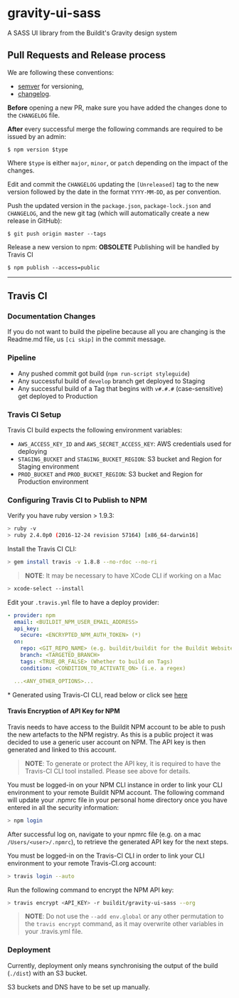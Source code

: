 # gravity-ui-sass
A SASS UI library from the Buildit's Gravity design system

## Pull Requests and Release process

We are following these conventions:

- [semver](http://semver.org/) for versioning,
- [changelog](http://keepachangelog.com/en/0.3.0/).

**Before** opening a new PR, make sure you have added the changes done to the `CHANGELOG` file.

**After** every successful merge the following commands are required to be issued by an admin:

    $ npm version $type

Where `$type` is either `major`, `minor`, or `patch` depending on the impact of the changes.

Edit and commit the `CHANGELOG` updating the `[Unreleased]` tag to the new version followed by the date in the format `YYYY-MM-DD`, as per convention.

Push the updated version in the `package.json`, `package-lock.json` and `CHANGELOG`, and the new git tag (which will automatically create a new release in GitHub):

    $ git push origin master --tags


Release a new version to npm:  **OBSOLETE** Publishing will be handled by Travis CI

    $ npm publish --access=public

---

## Travis CI

### Documentation Changes

If you do not want to build the pipeline because all you are changing is the Readme.md file, us `[ci skip]` in the commit message.

### Pipeline

- Any pushed commit got build (`npm run-script styleguide`)
- Any successful build of `develop` branch get deployed to Staging
- Any successful build of a Tag that begins with `v#.#.#`  (case-sensitive) get deployed to Production

### Travis CI Setup

Travis CI build expects the following environment variables:

- `AWS_ACCESS_KEY_ID` and `AWS_SECRET_ACCESS_KEY`: AWS credentials used for deploying
- `STAGING_BUCKET` and `STAGING_BUCKET_REGION`: S3 bucket and Region for Staging environment
- `PROD_BUCKET` and `PROD_BUCKET_REGION`: S3 bucket and Region for Production environment


### Configuring Travis CI to Publish to NPM

Verify you have ruby version > 1.9.3:

```bash
> ruby -v
> ruby 2.4.0p0 (2016-12-24 revision 57164) [x86_64-darwin16]
```

Install the Travis CI CLI:

```bash
> gem install travis -v 1.8.8 --no-rdoc --no-ri
```

> **NOTE**:  It may be necessary to have XCode CLI if working on a Mac

```bash
> xcode-select --install
```

Edit your `.travis.yml` file to have a deploy provider:

```yaml
- provider: npm
  email: <BUILDIT_NPM_USER_EMAIL_ADDRESS>
  api_key: 
    secure: <ENCRYPTED_NPM_AUTH_TOKEN> (*)
  on:
    repo: <GIT_REPO_NAME> (e.g. buildit/buildit for the Buildit Website)
    branch: <TARGETED_BRANCH>
    tags: <TRUE_OR_FALSE> (Whether to build on Tags)
    condition: <CONDITION_TO_ACTIVATE_ON> (i.e. a regex)

  ...<ANY_OTHER_OPTIONS>... 
```

\* Generated using Travis-CI CLI, read below or click see [here](https://docs.travis-ci.com/user/deployment/npm/#NPM-auth-token)

#### Travis Encryption of API Key for NPM

Travis needs to have access to the Buildit NPM account to be able to push the new artefacts to the NPM registry.  As this is a public project it was decided to use a generic user account on NPM.  The API key is then generated and linked to this account.  
> **NOTE**: To generate or protect the API key, it is required to have the Travis-CI CLI tool installed. Please see above for details.

You must be logged-in on your NPM CLI instance in order to link your CLI environment to your remote Buildit NPM account.  The following command will update your .npmrc file in your personal home directory once you have entered in all the security information:

```bash
> npm login
```

After successful log on, navigate to your npmrc file (e.g. on a mac `/Users/<user>/.npmrc`), to retrieve the generated API key for the next steps.

You must be logged-in on the Travis-CI CLI in order to link your CLI environment to your remote Travis-CI.org account:

```bash
> travis login --auto
```

Run the following command to encrypt the NPM API key:

```bash
> travis encrypt <API_KEY> -r buildit/gravity-ui-sass --org
```

> **NOTE**: Do not use the `--add env.global` or any other permutation to the `travis encrypt` command, as it may overwrite other variables in your .travis.yml file.

### Deployment

Currently, deployment only means synchronising the output of the build (`./dist`) with an S3 bucket.

S3 buckets and DNS have to be set up manually.